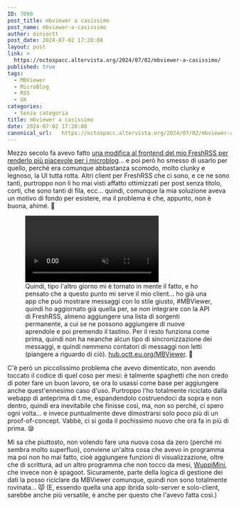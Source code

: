 ```yaml
---
ID: 7098
post_title: mbviewer a casissimo
post_name: mbviewer-a-casissimo
author: minioctt
post_date: 2024-07-02 17:20:08
layout: post
link: >
  https://octospacc.altervista.org/2024/07/02/mbviewer-a-casissimo/
published: true
tags:
  - MBViewer
  - MicroBlog
  - RSS
  - UX
categories:
  - Senza categoria
title: mbviewer a casissimo
date: 2024-07-02 17:20:08
canonical_url:   https://octospacc.altervista.org/2024/07/02/mbviewer-a-casissimo/
---
```

<!-- wp:paragraph -->
<p>Mezzo secolo fa avevo fatto <a href="2024/01/12/devo-aggregare-i-microblog/">una modifica al frontend del mio FreshRSS per renderlo più piacevole per i microblog</a>... e poi però ho smesso di usarlo per quello, perché era comunque abbastanza scomodo, molto clunky e legnoso, la UI tutta rotta. Altri client per FreshRSS che ci sono, e ce ne sono tanti, purtroppo non li ho mai visti affatto ottimizzati per post senza titolo, corti, che sono tanti di fila, ecc... quindi, comunque la mia soluzione aveva un motivo di fondo per esistere, ma il problema è che, appunto, non è buona, ahimé. 🥴️</p>
<!-- /wp:paragraph -->

<!-- wp:paragraph -->
<p></p>
<!-- /wp:paragraph -->

<!-- wp:video {"id":7123} -->
<figure class="wp-block-video"><video controls loop muted src="{{site.cdnurl}}/assets/uploads/2024/07/simplescreenrecorder-2024-07-02_16.29.02.mp4"></video><figcaption class="wp-element-caption">Quindi, tipo l'altro giorno mi è tornato in mente il fatto, e ho pensato che a questo punto mi serve il mio client... ho già una app che può mostrare messaggi con lo stile giusto, #MBViewer, quindi ho aggiornato già quella per, se non integrare con la API di FreshRSS, almeno aggiungere una lista di sorgenti permanente, a cui se ne possono aggiungere di nuove aprendole e poi premendo il tastino. Per il resto funziona come prima, quindi non ha neanche alcun tipo di sincronizzazione dei messaggi, e quindi nemmeno contatori di messaggi non letti (piangere a riguardo di ciò). <a href="https://hub.octt.eu.org/MBViewer/">hub.octt.eu.org/MBViewer</a>. 🤗️</figcaption></figure>
<!-- /wp:video -->

<!-- wp:paragraph -->
<p></p>
<!-- /wp:paragraph -->

<!-- wp:paragraph -->
<p>C'è però un piccolissimo problema che avevo dimenticato, non avendo toccato il codice di quel coso per mesi: è talmente spaghetti che non credo di poter fare un buon lavoro, se ora lo usassi come base per aggiungere anche quest'ennesimo caso d'uso. Purtroppo l'ho totalmente riciclato dalla webapp di anteprima di t.me, espandendolo costruendoci da sopra e non dentro, quindi era inevitabile che finisse così, ma, non so perché, ci spero ogni volta... e invece puntualmente deve dimostrarsi solo poco più di un proof-of-concept. Vabbè, ci si goda il pochissimo nuovo che ora fa in più di prima. 😪️</p>
<!-- /wp:paragraph -->

<!-- wp:paragraph -->
<p>Mi sa che piuttosto, non volendo fare una nuova cosa da zero (perché mi sembra molto superfluo), conviene un'altra cosa che avevo in programma ma poi non ho mai fatto, cioè aggiungere funzioni di visualizzazione, oltre che di scrittura, ad un altro programma che non tocco da mesi, <a href="2024/02/09/test-wuppimini/">WuppìMini</a>, che invece non è spagoot. Sicuramente, parte della logica di gestione dei dati la posso riciclare da MBViewer comunque, quindi non sono totalmente rovinata... 😾️ (E, essendo quella una app ibrida solo-server e solo-client, sarebbe anche più versatile, è anche per questo che l'avevo fatta così.)</p>
<!-- /wp:paragraph -->